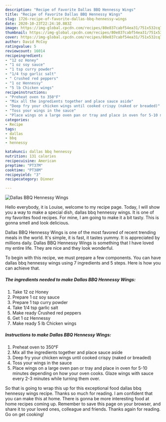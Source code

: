 ```yaml
---
description: "Recipe of Favorite Dallas BBQ Hennessy Wings"
title: "Recipe of Favorite Dallas BBQ Hennessy Wings"
slug: 1726-recipe-of-favorite-dallas-bbq-hennessy-wings
date: 2020-10-23T22:24:10.883Z
image: https://img-global.cpcdn.com/recipes/80e837cabf54ea31/751x532cq70/dallas-bbq-hennessy-wings-recipe-main-photo.jpg
thumbnail: https://img-global.cpcdn.com/recipes/80e837cabf54ea31/751x532cq70/dallas-bbq-hennessy-wings-recipe-main-photo.jpg
cover: https://img-global.cpcdn.com/recipes/80e837cabf54ea31/751x532cq70/dallas-bbq-hennessy-wings-recipe-main-photo.jpg
author: David McCoy
ratingvalue: 5
reviewcount: 16014
recipeingredient:
- "12 oz Honey"
- "1 oz soy sauce"
- "1 tsp curry powder"
- "1/4 tsp garlic salt"
- " Crushed red peppers"
- "1 oz Hennessy"
- "5 lb Chicken wings"
recipeinstructions:
- "Preheat oven to 350°F"
- "Mix all the ingredients together and place sauce aside"
- "Deep fry your chicken wings until cooked crispy (naked or breaded)"
- "Toss your wings in the sauce"
- "Place wings on a large oven pan or tray and place in oven for 5-10 minutes depending on how your oven cooks. Glaze wings with sauce every 2-3 minutes while turning them over."
categories:
- Recipe
tags:
- dallas
- bbq
- hennessy

katakunci: dallas bbq hennessy 
nutrition: 131 calories
recipecuisine: American
preptime: "PT37M"
cooktime: "PT38M"
recipeyield: "3"
recipecategory: Dinner

---
```



![Dallas BBQ Hennessy Wings](https://img-global.cpcdn.com/recipes/80e837cabf54ea31/751x532cq70/dallas-bbq-hennessy-wings-recipe-main-photo.jpg)

Hello everybody, it is Louise, welcome to my recipe page. Today, I will show you a way to make a special dish, dallas bbq hennessy wings. It is one of my favorites food recipes. For mine, I am going to make it a bit tasty. This is gonna smell and look delicious.



Dallas BBQ Hennessy Wings is one of the most favored of recent trending meals in the world. It's simple, it is fast, it tastes yummy. It is appreciated by millions daily. Dallas BBQ Hennessy Wings is something that I have loved my entire life. They are nice and they look wonderful.


To begin with this recipe, we must prepare a few components. You can have dallas bbq hennessy wings using 7 ingredients and 5 steps. Here is how you can achieve that.

<!--inarticleads1-->

##### The ingredients needed to make Dallas BBQ Hennessy Wings:

1. Take 12 oz Honey
1. Prepare 1 oz soy sauce
1. Prepare 1 tsp curry powder
1. Take 1/4 tsp garlic salt
1. Make ready  Crushed red peppers
1. Get 1 oz Hennessy
1. Make ready 5 lb Chicken wings




<!--inarticleads2-->

##### Instructions to make Dallas BBQ Hennessy Wings:

1. Preheat oven to 350°F
1. Mix all the ingredients together and place sauce aside
1. Deep fry your chicken wings until cooked crispy (naked or breaded)
1. Toss your wings in the sauce
1. Place wings on a large oven pan or tray and place in oven for 5-10 minutes depending on how your oven cooks. Glaze wings with sauce every 2-3 minutes while turning them over.




So that is going to wrap this up for this exceptional food dallas bbq hennessy wings recipe. Thanks so much for reading. I am confident that you can make this at home. There is gonna be more interesting food at home recipes coming up. Remember to save this page on your browser, and share it to your loved ones, colleague and friends. Thanks again for reading. Go on get cooking!
